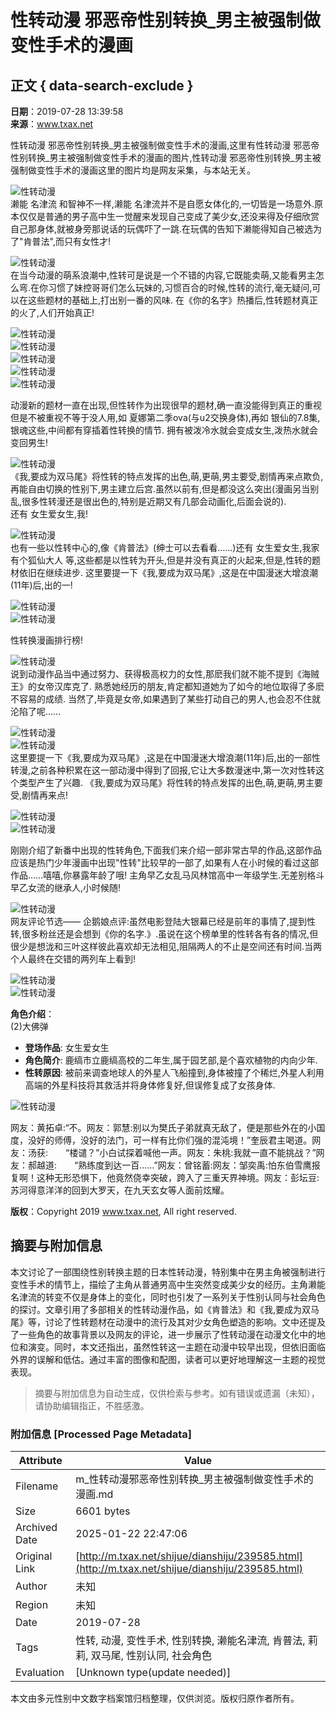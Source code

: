 # 性转动漫 邪恶帝性别转换_男主被强制做变性手术的漫画

## 正文 { data-search-exclude }


**日期**：2019-07-28 13:39:58  
**来源**：www.txax.net  

性转动漫 邪恶帝性别转换_男主被强制做变性手术的漫画,这里有性转动漫 邪恶帝性别转换_男主被强制做变性手术的漫画的图片,性转动漫 邪恶帝性别转换_男主被强制做变性手术的漫画这里的图片均是网友采集，与本站无关。

![性转动漫](http://p2.qhimgs4.com/t012f293e45d2639358.jpg)  
濑能 名津流 和智神不一样,濑能 名津流并不是自愿女体化的,一切皆是一场意外.原本仅仅是普通的男子高中生一觉醒来发现自己变成了美少女,还没来得及仔细欣赏自己那身体,就被身旁那说话的玩偶吓了一跳.在玩偶的告知下濑能得知自己被选为了"肯普法",而只有女性才!

![性转动漫](http://img.mp.itc.cn/upload/20170519/069837acd43c46dc84a347ca4a3dad8a_th.jpg)  
在当今动漫的萌系浪潮中,性转可是说是一个不错的内容,它既能卖萌,又能看男主怎么弯.在你习惯了妹控哥哥们怎么玩妹的,习惯百合的时候,性转的流行,毫无疑问,可以在这些题材的基础上,打出别一番的风味. 在《你的名字》热播后,性转题材真正的火了,人们开始真正!

![性转动漫](http://img.mp.sohu.com/q_mini,c_zoom,w_640/upload/20170510/3b6b8b2a23a64d2c8559c9c1b13a896e_th.jpg)  
![性转动漫](http://b-ssl.duitang.com/uploads/blog/201502/22/20150222222025_jannX.jpeg)  
![性转动漫](https://v1.qzone.cc/pic/201708/20/11/20/59990017c04ba117.jpeg!600x600.jpg)  
![性转动漫](https://v1.qzone.cc/pic/201708/20/11/20/599900155d411686.jpeg!600x600.jpg)  
![性转动漫](http://img.mp.itc.cn/upload/20170519/23b854c455c940da9862dcc6447c90fc_th.jpg)  

动漫新的题材一直在出现,但性转作为出现很早的题材,确一直没能得到真正的重视 但是不被重视不等于没人用,如 夏娜第二季ova(与u2交换身体),再如 银仙的7.8集,银魂这些,中间都有穿插着性转换的情节. 拥有被泼冷水就会变成女生,泼热水就会变回男生!

![性转动漫](http://img.mp.itc.cn/upload/20170519/dc29815832ad4de1a93c10444ca81a1c.jpg)  
《我,要成为双马尾》将性转的特点发挥的出色,萌,更萌,男主要受,剧情再来点欺负,再能自由切换的性别下,男主建立后宫.虽然以前有,但是都没这么突出(漫画另当别乱,很多性转漫还是很出色的,特别是近期又有几部会动画化,后面会说的).  
还有 女生爱女生,我!

![性转动漫](http://img.mp.itc.cn/upload/20170519/4c9543e1e3194c97b9e81ef4f14d7d48_th.jpg)  
也有一些以性转中心的,像《肯普法》(绅士可以去看看……)还有 女生爱女生,我家有个狐仙大人 等,这些都是以性转为开头,但是并没有真正的火起来,但是,性转的题材依旧在继续进步. 这里要提一下《我,要成为双马尾》,这是在中国漫迷大增浪潮(11年)后,出的一!

![性转动漫](http://images.dmzj.com/webpic/8/woshibaiheV2.jpg)  
![性转动漫](http://images.dmzj.com/webpic/0/qingmazhumabianchengmeishaon.jpg)  

性转换漫画排行榜!

![性转动漫](http://forum.gamme.com.tw/data/attachment/forum/201607/18/202022jo1p610aeb1ieks1.jpg)  
说到动漫作品当中通过努力、获得极高权力的女性,那麽我们就不能不提到《海贼王》的女帝汉库克了. 熟悉她经历的朋友,肯定都知道她为了如今的地位取得了多麽不容易的成绩. 当然了,毕竟是女帝,如果遇到了某些打动自己的男人,也会忍不住就沦陷了呢……

![性转动漫](http://www.gugu5.com/upload2/24648/2019/01-25/20190125222410_7609rxsbebth_small.jpg)  
![性转动漫](http://img.mp.itc.cn/upload/20170519/4bdc79b63183456a9261fa7f56d4d507_th.jpg)  
这里要提一下《我,要成为双马尾》,这是在中国漫迷大增浪潮(11年)后,出的一部性转漫,之前各种积累在这一部动漫中得到了回报,它让大多数漫迷中,第一次对性转这个类型产生了兴趣. 《我,要成为双马尾》将性转的特点发挥的出色,萌,更萌,男主要受,剧情再来点!

![性转动漫](http://img5q.duitang.com/uploads/item/201407/17/20140717154448_ARvVS.thumb.700_0.jpeg)  
![性转动漫](http://img1.gtimg.com/comic/pics/hv1/127/94/2157/140283022.jpg)  

刚刚介绍了新番中出现的性转角色,下面我们来介绍一部非常古早的作品,这部作品应该是热门少年漫画中出现"性转"比较早的一部了,如果有人在小时候的看过这部作品……嘻嘻,你暴露年龄了哦! 主角早乙女乱马风林馆高中一年级学生.无差别格斗早乙女流的继承人,小时候随!

![性转动漫](http://inews.gtimg.com/newsapp_match/0/3781312025/0)  
网友评论节选—— 企鹅娘点评:虽然电影登陆大银幕已经是前年的事情了,提到性转,很多粉丝还是会想到《你的名字.》.虽说在这个榜单里的性转各有各的情况,但很少是想泷和三叶这样彼此喜欢却无法相见,阻隔两人的不止是空间还有时间.当两个人最终在交错的两列车上看到!

![性转动漫](http://sc3.hao123img.com/manhua/d68ba7a7db056fe4994cd0339088f564)  
![性转动漫](http://img.mp.sohu.com/upload/20170510/1df12fdadb54450fb59385780aec21ed_th.png)  

**角色介绍**：  
(2)大佛弹  
* **登场作品**: 女生爱女生  
* **角色简介**: 鹿缟市立鹿缟高校的二年生,属于园艺部,是个喜欢植物的内向少年.  
* **性转原因**: 被前来调查地球人的外星人飞船撞到,身体被撞了个稀烂,外星人利用高端的外星科技将其救活并将身体修复好,但误修复成了女孩身体.  

![性转动漫](https://pic.wenwen.soso.com/p/20180913/20180913152112-1267761872_jpeg_500_388_53100.jpg)  

网友：黄拓卓:“不。网友：郭慧:别以为樊氏子弟就真无敌了，便是那些外在的小国度，没好的师傅，没好的法门，可一样有比你们强的混沌境！”奎辰君主喝道。网友：汤获:　　“楼谴？”小白试探着喊他一声。网友：朱桃:我就一直不能挑战？”网友：郝越道:　　“熟练度到达一百……”网友：曾铭蓄:网友：邹奕禹:怕东伯雪鹰报复啊！这种无形恐惧下，他竟然侥幸突破，跨入了三重天界神境。网友：彭坛豆:　　苏河得意洋洋的回到大罗天，在九天玄女等人面前炫耀。

**版权**：Copyright 2019 www.txax.net, All right reserved.
<!-- tcd_original_link http://m.txax.net/shijue/dianshiju/239585.html -->


## 摘要与附加信息

<!-- tcd_abstract -->
本文讨论了一部围绕性别转换主题的日本性转动漫，特别集中在男主角被强制进行变性手术的情节上，描绘了主角从普通男高中生突然变成美少女的经历。主角濑能名津流的转变不仅是身体上的变化，同时也引发了一系列关于性别认同与社会角色的探讨。文章引用了多部相关的性转动漫作品，如《肯普法》和《我,要成为双马尾》等，讨论了性转题材在动漫中的流行及其对少女角色塑造的影响。文中还提及了一些角色的故事背景以及网友的评论，进一步展示了性转动漫在动漫文化中的地位和演变。同时，本文还指出，虽然性转这一主题在动漫中较早出现，但依旧面临外界的误解和低估。通过丰富的图像和配图，读者可以更好地理解这一主题的视觉表现。
<!-- tcd_abstract_end -->

> 摘要与附加信息为自动生成，仅供检索与参考。如有错误或遗漏（未知），请协助编辑指正，不胜感激。

### 附加信息 [Processed Page Metadata]

| Attribute       | Value                                  |
|-----------------|----------------------------------------|
| Filename        | m_性转动漫邪恶帝性别转换_男主被强制做变性手术的漫画.md                             |
| Size            | 6601 bytes                           |
| Archived Date   | 2025-01-22 22:47:06                             |
| Original Link   | [http://m.txax.net/shijue/dianshiju/239585.html](http://m.txax.net/shijue/dianshiju/239585.html)                       |
| Author          | 未知                               |
| Region          | 未知                               |
| Date            | 2019-07-28                                 |
| Tags            | 性转, 动漫, 变性手术, 性别转换, 濑能名津流, 肯普法, 莉莉, 双马尾, 性别认同, 社会角色                                 |
| Evaluation            | [Unknown type(update needed)]                                 |
<!-- tcd_table_end -->

本文由多元性别中文数字档案馆归档整理，仅供浏览。版权归原作者所有。
